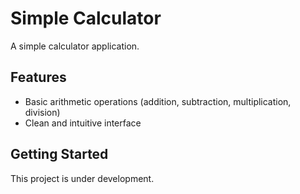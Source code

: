 # Simple Calculator

A simple calculator application.

## Features

- Basic arithmetic operations (addition, subtraction, multiplication, division)
- Clean and intuitive interface

## Getting Started

This project is under development.